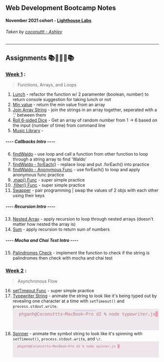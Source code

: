 ## Web Development Bootcamp Notes
#### November 2021 cohort - [Lighthouse Labs](https://www.lighthouselabs.ca/en/web-development-bootcamp) 
###### Taken by [coconuttt - Ashley](https://github.com/tripleboba)
---
## Assignments 📚🙇🏻‍♀️📚
### [Week 1](/Week_1) :
> Functions, Arrays, and Loops
1. [Lunch](/Week_1/Day_1/lunch_assignment.js) - refactor the function w/ 2 paramenter (boolean, number) to return console suggestion for taking lunch or not
2. [Min value](/Week_1/Day_2/min.js) - return the min value from an array
3. [Join Array String](/Week_1/Day_2/joinList.js) - join the strings in an array together, seperated with a ',' between them
4. [Roll 6-sided Dice](/Week_1/Day_2/dice-roller.js) - Get an array of random number from 1 -> 6 based on the input (number of time) from command line
5. [Music Library](/Week_1/Day_3/musicLibrary.js) - 

##### ---- Callbacks Intro ----
6. [findWaldo](/Week_1/Day_4/findWaldo.js) - use loop and call a function from other function to loop through a string array to find 'Waldo'
7. [findWaldo - forEach()](/Week_1/Day_4/findWaldoForEach.js) - replace loop and put .forEach() into practice
8. [findWaldo - Anonymous Func](/Week_1/Day_4/findWaldoAnonymouse.js) - use forEach() to loop and apply anonymous func practice
9. [.map() Func](/Week_1/Day_4/mapTest.js) - super simple practice
10. [.filter() Func](/Week_1/Day_4/passingGrades.js) - super simple practice
11. [Swapper](/Week_1/Day_4/swapper.js) - pair programming | swap the values of 2 objs with each other using their keys

##### ---- Recursion Intro ----
13. [Nested Array](/Week_1/Day_4/nested_array_recursion.js) - apply recursion to loop through nested arrays (doesn't matter how nested the array is)
14. [Sum](/Week_1/Day_4/sum_recursive.js) - apply recursion to return sum of numbers

##### ---- Mocha and Chai Test Intro ----
15. [Palindromes Check](/Week_1/Day_5/web-js-palindromes/lib/palindromes.js) - implement the function to check if the string is palindromes then check with mocha and chai test

### [Week 2](/Week_2) : 
> Asynchronous Flow
16. [setTimeout Func](/Week_2/Day_2/setTimeout.js) - super simple practice
17. [Typewriter String](/Week_2/Day_2/typewriter.js) - animate the string to look like it's being typed out by revealing one character at a time with `setTimeout()` and `process.stdout.write`.
![](display/typewriter.gif)
18. [Spinner](/Week_2/Day_2/spinner.js) - animate the symbol string to look like it's spinning with `setTimeout()`, `process.stdout.write`, and `\r`.<img src="display/spinner.gif" width = 550/>
